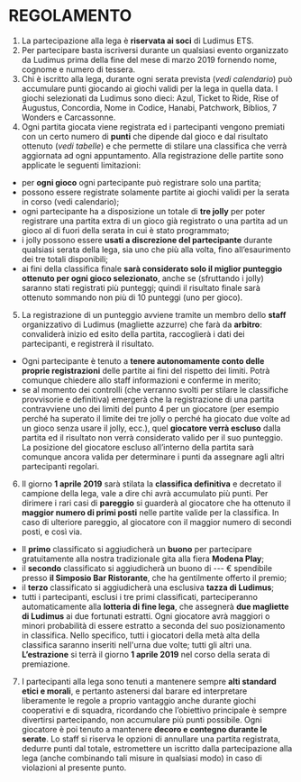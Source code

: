 # REGOLAMENTO

1. La partecipazione alla lega è **riservata ai soci** di Ludimus ETS.
2. Per partecipare basta iscriversi durante un qualsiasi evento organizzato da Ludimus prima della fine del mese di marzo 2019 fornendo nome, cognome e numero di tessera.
3. Chi è iscritto alla lega, durante ogni serata prevista (*vedi calendario*) può accumulare punti giocando ai giochi validi per la lega in quella data. I giochi selezionati da Ludimus sono dieci: Azul, Ticket to Ride, Rise of Augustus, Concordia, Nome in Codice, Hanabi, Patchwork, Biblios, 7 Wonders e Carcassonne.
4. Ogni partita giocata viene registrata ed i partecipanti vengono premiati con un certo numero di **punti** che dipende dal gioco e dal risultato ottenuto (*vedi tabelle*) e che permette di stilare una classifica che verrà aggiornata ad ogni appuntamento. Alla registrazione delle partite sono applicate le seguenti limitazioni:
  * per **ogni gioco** ogni partecipante può registrare solo una partita;
  * possono essere registrate solamente partite ai giochi validi per la serata in corso (vedi calendario);
  * ogni partecipante ha a disposizione un totale di **tre jolly** per poter registrare una partita extra di un gioco già registrato o una partita ad un gioco al di fuori della serata in cui è stato programmato;
  * i jolly possono essere **usati a discrezione del partecipante** durante qualsiasi serata della lega, sia uno che più alla volta, fino all’esaurimento dei tre totali disponibili;
  * ai fini della classifica finale **sarà considerato solo il miglior punteggio ottenuto per ogni gioco selezionato**, anche se (sfruttando i jolly) saranno stati registrati più punteggi; quindi il risultato finale sarà ottenuto sommando non più di 10 punteggi (uno per gioco).
5. La registrazione di un punteggio avviene tramite un membro dello **staff** organizzativo di Ludimus (magliette azzurre) che farà da **arbitro**: convaliderà inizio ed esito della partita, raccoglierà i dati dei partecipanti, e registrerà il risultato.
  * Ogni partecipante è tenuto a **tenere autonomamente conto delle proprie registrazioni** delle partite ai fini del rispetto dei limiti. Potrà comunque chiedere allo staff informazioni e conferme in merito;
  * se al momento dei controlli (che verranno svolti per stilare le classifiche provvisorie e definitiva) emergerà che la registrazione di una partita contravviene uno dei limiti del punto 4 per un giocatore (per esempio perché ha superato il limite dei tre jolly o perché ha giocato due volte ad un gioco senza usare il jolly, ecc.), quel **giocatore verrà escluso** dalla partita ed il risultato non verrà considerato valido per il suo punteggio. La posizione del giocatore escluso all’interno della partita sarà comunque ancora valida per determinare i punti da assegnare agli altri partecipanti regolari.
6. Il giorno **1 aprile 2019** sarà stilata la **classifica definitiva** e decretato il campione della lega, vale a dire chi avrà accumulato più punti. Per dirimere i rari casi di **pareggio** si guarderà al giocatore che ha ottenuto il **maggior numero di primi posti** nelle partite valide per la classifica. In caso di ulteriore pareggio, al giocatore con il maggior numero di secondi posti, e così via.
  * Il **primo** classificato si aggiudicherà un **buono** per partecipare gratuitamente alla nostra tradizionale gita alla fiera **Modena Play**;
  * il **secondo** classificato si aggiudicherà un buono di --- € spendibile presso **il Simposio Bar Ristorante**, che ha gentilmente offerto il premio;
  * il **terzo** classificato si aggiudicherà una esclusiva **tazza di Ludimus**;
  * tutti i partecipanti, esclusi i tre primi classificati, parteciperanno automaticamente alla **lotteria di fine lega**, che assegnerà **due magliette di Ludimus** ai due fortunati estratti. Ogni giocatore avrà maggiori o minori probabilità di essere estratto a seconda del suo posizionamento in classifica. Nello specifico, tutti i giocatori della metà alta della classifica saranno inseriti nell'urna due volte; tutti gli altri una. **L’estrazione** si terrà il giorno **1 aprile 2019** nel corso della serata di premiazione.
7. I partecipanti alla lega sono tenuti a mantenere sempre **alti standard etici e morali**, e pertanto astenersi dal barare ed interpretare liberamente le regole a proprio vantaggio anche durante giochi cooperativi e di squadra, ricordando che l’obiettivo principale è sempre divertirsi partecipando, non accumulare più punti possibile. Ogni giocatore è poi tenuto a mantenere **decoro e contegno durante le serate**. Lo staff si riserva le opzioni di annullare una partita registrata, dedurre punti dal totale, estromettere un iscritto dalla partecipazione alla lega (anche combinando tali misure in qualsiasi modo) in caso di violazioni al presente punto.
